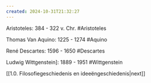 ```yaml
---
created: 2024-10-31T21:32:27
---
```


Aristoteles: 384 - 322 v. Chr. #Aristoteles 

Thomas Van Aquino: 1225 - 1274 #Aquino

René Descartes: 1596 - 1650 #Descartes

Ludwig Wittgenstein]: 1889 - 1951 #Wittgenstein

[[1.0. Filosofiegeschiedenis en ideeëngeschiedenis|next]]